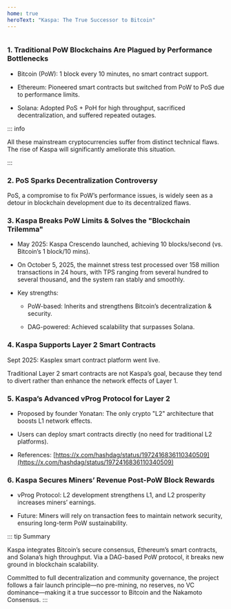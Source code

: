 ```yaml
---
home: true
heroText: "Kaspa: The True Successor to Bitcoin"
---
```


<img :src="$withBase('/kas/kaspa-dag-image.png')" />

### **1. Traditional PoW Blockchains Are Plagued by Performance Bottlenecks**

- Bitcoin (PoW): 1 block every 10 minutes, no smart contract support.

- Ethereum: Pioneered smart contracts but switched from PoW to PoS due to performance limits.

- Solana: Adopted PoS + PoH for high throughput, sacrificed decentralization, and suffered repeated outages.

::: info

All these mainstream cryptocurrencies suffer from distinct technical flaws. The rise of Kaspa will significantly ameliorate this situation.

:::


### **2. PoS Sparks Decentralization Controversy**

PoS, a compromise to fix PoW’s performance issues, is widely seen as a detour in blockchain development due to its decentralized flaws.

### **3. Kaspa Breaks PoW Limits & Solves the "Blockchain Trilemma"**

- May 2025: Kaspa Crescendo launched, achieving 10 blocks/second (vs. Bitcoin’s 1 block/10 mins).

- On October 5, 2025, the mainnet stress test processed over 158 million transactions in 24 hours, with TPS ranging from several hundred to several thousand, and the system ran stably and smoothly.

- Key strengths:

  * PoW-based: Inherits and strengthens Bitcoin’s decentralization & security.

  * DAG-powered: Achieved scalability that surpasses Solana.


### **4. Kaspa Supports Layer 2 Smart Contracts**

Sept 2025: Kasplex smart contract platform went live.

Traditional Layer 2 smart contracts are not Kaspa’s goal, because they tend to divert rather than enhance the network effects of Layer 1.


### **5. Kaspa’s Advanced vProg Protocol for Layer 2**

- Proposed by founder Yonatan: The only crypto "L2" architecture that boosts L1 network effects.

- Users can deploy smart contracts directly (no need for traditional L2 platforms).

- References: [https://x.com/hashdag/status/1972416836110340509](https://x.com/hashdag/status/1972416836110340509)


### **6. Kaspa Secures Miners’ Revenue Post-PoW Block Rewards**

- vProg Protocol: L2 development strengthens L1, and L2 prosperity increases miners’ earnings.

- Future: Miners will rely on transaction fees to maintain network security, ensuring long-term PoW sustainability.

::: tip Summary

Kaspa integrates Bitcoin’s secure consensus, Ethereum’s smart contracts, and Solana’s high throughput. Via a DAG-based PoW protocol, it breaks new ground in blockchain scalability.

Committed to full decentralization and community governance, the project follows a fair launch principle—no pre-mining, no reserves, no VC dominance—making it a true successor to Bitcoin and the Nakamoto Consensus.
:::

<br />

<br />

<br />

<br />

